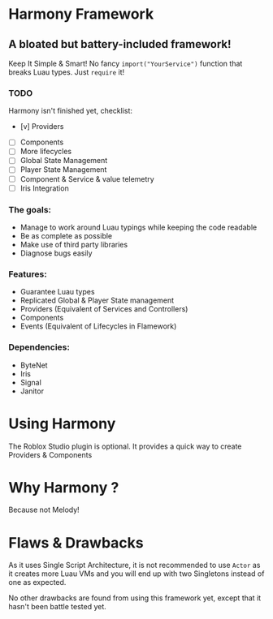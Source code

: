 # Harmony Framework

## A bloated but battery-included framework!

Keep It Simple & Smart! No fancy `import("YourService")` function that breaks Luau types.
Just `require` it!

### TODO

Harmony isn't finished yet, checklist:

- [v] Providers
- [ ] Components
- [ ] More lifecycles
- [ ] Global State Management
- [ ] Player State Management
- [ ] Component & Service & value telemetry
- [ ] Iris Integration

### The goals:

- Manage to work around Luau typings while keeping the code readable
- Be as complete as possible
- Make use of third party libraries
- Diagnose bugs easily

### Features:

- Guarantee Luau types
- Replicated Global & Player State management
- Providers (Equivalent of Services and Controllers)
- Components
- Events (Equivalent of Lifecycles in Flamework)

### Dependencies:

- ByteNet
- Iris
- Signal
- Janitor

# Using Harmony

The Roblox Studio plugin is optional. It provides a quick way to create Providers & Components

# Why Harmony ?

Because not Melody!

# Flaws & Drawbacks

As it uses Single Script Architecture, it is not recommended to use `Actor` as it creates more Luau VMs and you will end up with two Singletons instead of one as expected.

No other drawbacks are found from using this framework yet, except that it hasn't been battle tested yet.
